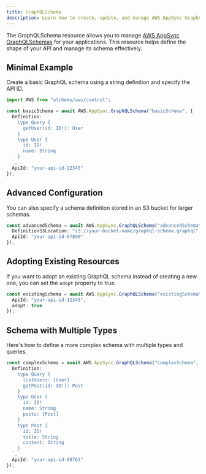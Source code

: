 ```yaml
---
title: GraphQLSchema
description: Learn how to create, update, and manage AWS AppSync GraphQLSchemas using Alchemy Cloud Control.
---
```



The GraphQLSchema resource allows you to manage [AWS AppSync GraphQLSchemas](https://docs.aws.amazon.com/appsync/latest/userguide/) for your applications. This resource helps define the shape of your API and manage its schema effectively.

## Minimal Example

Create a basic GraphQL schema using a string definition and specify the API ID.

```ts
import AWS from "alchemy/aws/control";

const basicSchema = await AWS.AppSync.GraphQLSchema("basicSchema", {
  Definition: `
    type Query {
      getUser(id: ID!): User
    }
    type User {
      id: ID!
      name: String
    }
  `,
  ApiId: "your-api-id-12345"
});
```

## Advanced Configuration

You can also specify a schema definition stored in an S3 bucket for larger schemas.

```ts
const advancedSchema = await AWS.AppSync.GraphQLSchema("advancedSchema", {
  DefinitionS3Location: "s3://your-bucket-name/graphql-schema.graphql",
  ApiId: "your-api-id-67890"
});
```

## Adopting Existing Resources

If you want to adopt an existing GraphQL schema instead of creating a new one, you can set the `adopt` property to true.

```ts
const existingSchema = await AWS.AppSync.GraphQLSchema("existingSchema", {
  ApiId: "your-api-id-12345",
  adopt: true
});
```

## Schema with Multiple Types

Here's how to define a more complex schema with multiple types and queries.

```ts
const complexSchema = await AWS.AppSync.GraphQLSchema("complexSchema", {
  Definition: `
    type Query {
      listUsers: [User]
      getPost(id: ID!): Post
    }
    type User {
      id: ID!
      name: String
      posts: [Post]
    }
    type Post {
      id: ID!
      title: String
      content: String
    }
  `,
  ApiId: "your-api-id-98765"
});
```

